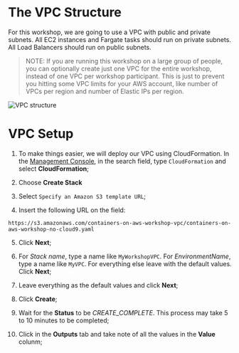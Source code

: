 # The VPC Structure

For this workshop, we are going to use a VPC with public and private subnets. All EC2 instances and Fargate tasks should run on private subnets. All Load Balancers should run on public subnets.

> NOTE: If you are running this workshop on a large group of people, you can optionally create just one VPC for the entire workshop, instead of one VPC per workshop participant. This is just to prevent you hitting some VPC limits for your AWS account, like number of VPCs per region and number of Elastic IPs per region.

![VPC structure](https://github.com/bemer/containers-on-aws-workshop/blob/master/03-CreateVPC/images/containers-on-aws-workshop-vpc.png)

# VPC Setup

1. To make things easier, we will deploy our VPC using CloudFormation. In the [Management Console](https://console.aws.amazon.com/console/home?region=us-east-1#), in the search field, type `CloudFormation` and select **CloudFormation**;

2. Choose **Create Stack**

3. Select `Specify an Amazon S3 template URL`;

4. Insert the following URL on the field: 

`https://s3.amazonaws.com/containers-on-aws-workshop-vpc/containers-on-aws-workshop-no-cloud9.yaml`

5. Click **Next**;

6. For *Stack name*, type a name like `MyWorkshopVPC`. For *EnvironmentName*, type a name like `MyVPC`. For everything else leave with the default values. Click **Next**;

7. Leave everything as the default values and click **Next**;

8. Click **Create**;

9. Wait for the **Status** to be *CREATE_COMPLETE*. This process may take 5 to 10 minutes to be completed;

10. Click in the **Outputs** tab and take note of all the values in the **Value** colunm;